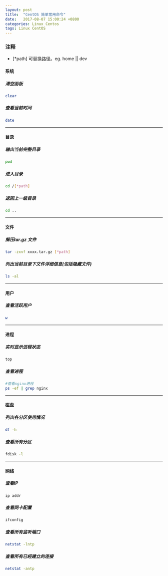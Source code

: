 ```yaml
---
layout: post
title:  "CentOS 简单常用命令"
date:   2017-08-07 15:00:24 +0800
categories: Linux Centos
tags: Linux CentOS
---
```


### 注释
- [*path] 可替换路径。eg. home || dev

#### 系统

##### 清空面板

```bash
clear
```

##### 查看当前时间

```bash
date
```

---

#### 目录

##### 输出当前完整目录

```bash
pwd
```

##### 进入目录

```bash
cd /[*path]
```

##### 返回上一级目录

```bash
cd ..
```

---

#### 文件

##### 解压tar.gz 文件

```bash
tar -zxvf xxxx.tar.gz [*path]
```


##### 列出当前目录下文件详细信息(包括隐藏文件)

```bash
ls -al
```

---

#### 用户

##### 查看活跃用户

```bash
w
```

---

#### 进程

##### 实时显示进程状态

```bash
top
```

##### 查看进程

```bash
#查看nginx进程
ps -ef | grep nginx
```

---

#### 磁盘

##### 列出各分区使用情况

```bash
df -h
```

##### 查看所有分区

```bash
fdisk -l
```

---

#### 网络

##### 查看IP

```bash
ip addr
```

##### 查看网卡配置

```bash
ifconfig
```

##### 查看所有监听端口

```bash
netstat -lntp
````

##### 查看所有已经建立的连接

```bash
netstat -antp
```